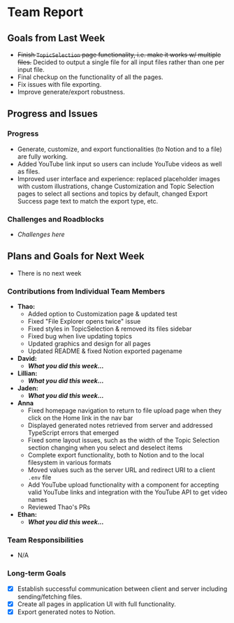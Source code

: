 # Team Report

## Goals from Last Week

- ~~Finish `TopicSelection` page functionality, i.e. make it works w/ multiple files.~~ Decided to output a single file for all input files rather than one per input file.
- Final checkup on the functionality of all the pages.
- Fix issues with file exporting.
- Improve generate/export robustness.

## Progress and Issues

### Progress

- Generate, customize, and export functionalities (to Notion and to a file) are fully working.
- Added YouTube link input so users can include YouTube videos as well as files.
- Improved user interface and experience: replaced placeholder images with custom illustrations, change Customization and Topic Selection pages to select all sections and topics by default, changed Export Success page text to match the export type, etc.

### Challenges and Roadblocks

- _Challenges here_

## Plans and Goals for Next Week

- There is no next week

### Contributions from Individual Team Members

- **Thao:**
  - Added option to Customization page & updated test
  - Fixed "File Explorer opens twice" issue
  - Fixed styles in TopicSelection & removed its files sidebar
  - Fixed bug when live updating topics
  - Updated graphics and design for all pages
  - Updated README & fixed Notion exported pagename
- **David:**
  - **_What you did this week..._**
- **Lillian:**
  - **_What you did this week..._**
- **Jaden:**
  - **_What you did this week..._**
- **Anna**
  - Fixed homepage navigation to return to file upload page when they click on the Home link in the nav bar
  - Displayed generated notes retrieved from server and addressed TypeScript errors that emerged
  - Fixed some layout issues, such as the width of the Topic Selection section changing when you select and deselect items
  - Complete export functionality, both to Notion and to the local filesystem in various formats
  - Moved values such as the server URL and redirect URI to a client `.env` file
  - Add YouTube upload functionality with a component for accepting valid YouTube links and integration with the YouTube API to get video names
  - Reviewed Thao's PRs
- **Ethan:**
  - **_What you did this week..._**

### Team Responsibilities

- N/A

### Long-term Goals

- [x] Establish successful communication between client and server including sending/fetching files.
- [x] Create all pages in application UI with full functionality.
- [x] Export generated notes to Notion.
